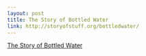 ```yaml
--- 
layout: post
title: The Story of Bottled Water
link: http://storyofstuff.org/bottledwater/
---
```

<a href="http://storyofstuff.org/bottledwater/">The Story of
Bottled Water</a>

